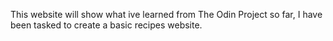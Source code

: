 This website will show what ive learned from The Odin Project so far, I have been tasked to create a basic recipes website.